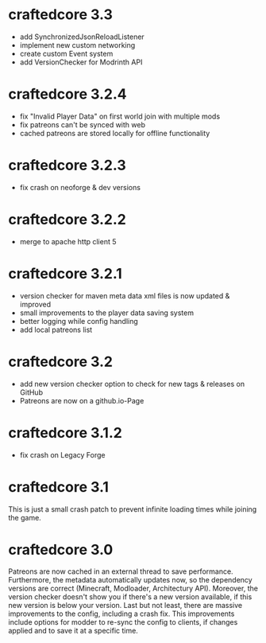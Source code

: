 craftedcore 3.3
================
- add SynchronizedJsonReloadListener
- implement new custom networking
- create custom Event system
- add VersionChecker for Modrinth API

craftedcore 3.2.4
================
- fix "Invalid Player Data" on first world join with multiple mods
- fix patreons can't be synced with web
- cached patreons are stored locally for offline functionality

craftedcore 3.2.3
================
- fix crash on neoforge & dev versions

craftedcore 3.2.2
================
- merge to apache http client 5

craftedcore 3.2.1
================
- version checker for maven meta data xml files is now updated & improved
- small improvements to the player data saving system
- better logging while config handling
- add local patreons list

craftedcore 3.2
================
- add new version checker option to check for new tags & releases on GitHub
- Patreons are now on a github.io-Page

craftedcore 3.1.2
================
- fix crash on Legacy Forge

craftedcore 3.1
================
This is just a small crash patch to prevent infinite loading times while joining the game.

craftedcore 3.0
================
Patreons are now cached in an external thread to save performance. Furthermore, the metadata automatically updates now,
so the dependency versions are correct (Minecraft, Modloader, Architectury API). Moreover, the version checker doesn't
show you if there's a new version available, if this new version is below your version. Last but not least, there are
massive improvements to the config, including a crash fix. This improvements include options for modder to re-sync the
config to clients, if changes applied and to save it at a specific time.